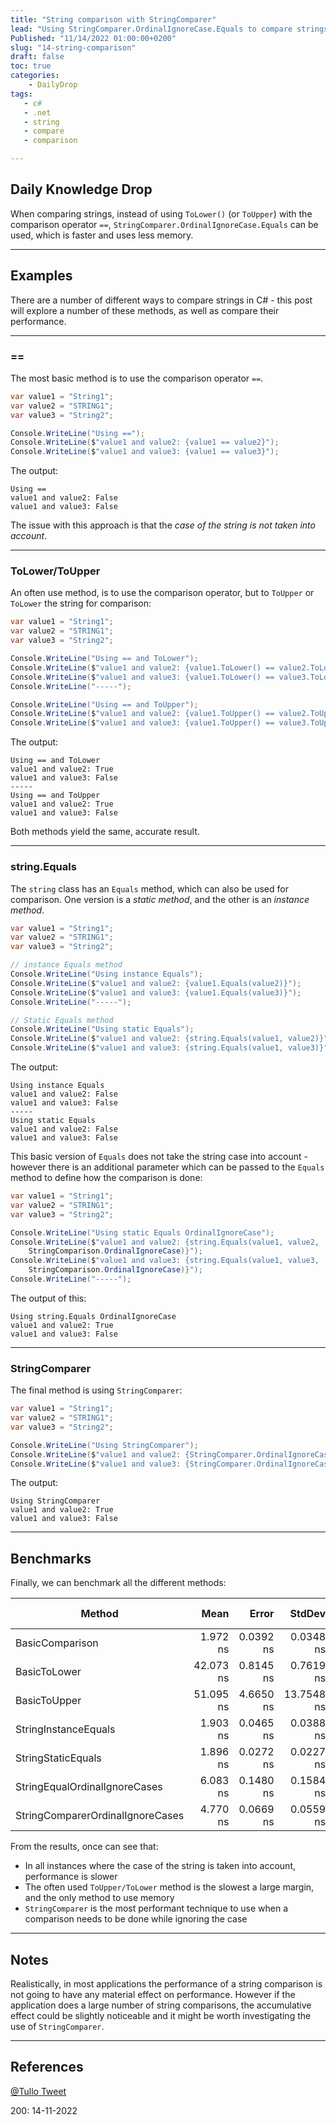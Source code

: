 ```yaml
---
title: "String comparison with StringComparer"
lead: "Using StringComparer.OrdinalIgnoreCase.Equals to compare strings instead of ToLower"
Published: "11/14/2022 01:00:00+0200"
slug: "14-string-comparison"
draft: false
toc: true
categories:
    - DailyDrop
tags:
   - c#
   - .net
   - string
   - compare
   - comparison

---
```


## Daily Knowledge Drop

When comparing strings, instead of using `ToLower()` (or `ToUpper`) with the comparison operator `==`, `StringComparer.OrdinalIgnoreCase.Equals` can be used, which is faster and uses less memory.

---

## Examples

There are a number of different ways to compare strings in C# - this post will explore a number of these methods, as well as compare their performance.

---

### ==

The most basic method is to use the comparison operator `==`. 

``` csharp
var value1 = "String1";
var value2 = "STRING1";
var value3 = "String2";

Console.WriteLine("Using ==");
Console.WriteLine($"value1 and value2: {value1 == value2}");
Console.WriteLine($"value1 and value3: {value1 == value3}");
```

The output:
``` terminal
Using ==
value1 and value2: False
value1 and value3: False
```

The issue with this approach is that the _case of the string is not taken into account_.

---

### ToLower/ToUpper

An often use method, is to use the comparison operator, but to `ToUpper` or `ToLower` the string for comparison:

``` csharp
var value1 = "String1";
var value2 = "STRING1";
var value3 = "String2";

Console.WriteLine("Using == and ToLower");
Console.WriteLine($"value1 and value2: {value1.ToLower() == value2.ToLower()}");
Console.WriteLine($"value1 and value3: {value1.ToLower() == value3.ToLower()}");
Console.WriteLine("-----");

Console.WriteLine("Using == and ToUpper");
Console.WriteLine($"value1 and value2: {value1.ToUpper() == value2.ToUpper()}");
Console.WriteLine($"value1 and value3: {value1.ToUpper() == value3.ToUpper()}");
```

The output:
``` terminal
Using == and ToLower
value1 and value2: True
value1 and value3: False
-----
Using == and ToUpper
value1 and value2: True
value1 and value3: False
```

Both methods yield the same, accurate result.

---

### string.Equals

The `string` class has an `Equals` method, which can also be used for comparison. One version is a _static method_, and the other is an _instance method_.

``` csharp
var value1 = "String1";
var value2 = "STRING1";
var value3 = "String2";

// instance Equals method
Console.WriteLine("Using instance Equals");
Console.WriteLine($"value1 and value2: {value1.Equals(value2)}");
Console.WriteLine($"value1 and value3: {value1.Equals(value3)}");
Console.WriteLine("-----");

// Static Equals method
Console.WriteLine("Using static Equals");
Console.WriteLine($"value1 and value2: {string.Equals(value1, value2)}");
Console.WriteLine($"value1 and value3: {string.Equals(value1, value3)}");
```

The output:

``` terminal
Using instance Equals
value1 and value2: False
value1 and value3: False
-----
Using static Equals
value1 and value2: False
value1 and value3: False
```

This basic version of `Equals` does not take the string case into account - however there is an additional parameter which can be passed to the `Equals` method to define how the comparison is done:

``` csharp
var value1 = "String1";
var value2 = "STRING1";
var value3 = "String2";

Console.WriteLine("Using static Equals OrdinalIgnoreCase");
Console.WriteLine($"value1 and value2: {string.Equals(value1, value2, 
    StringComparison.OrdinalIgnoreCase)}");
Console.WriteLine($"value1 and value3: {string.Equals(value1, value3, 
    StringComparison.OrdinalIgnoreCase)}");
Console.WriteLine("-----");
```

The output of this:

``` terminal
Using string.Equals OrdinalIgnoreCase
value1 and value2: True
value1 and value3: False
```

---

### StringComparer

The final method is using `StringComparer`:

``` csharp
var value1 = "String1";
var value2 = "STRING1";
var value3 = "String2";

Console.WriteLine("Using StringComparer");
Console.WriteLine($"value1 and value2: {StringComparer.OrdinalIgnoreCase.Equals(value1, value2)}");
Console.WriteLine($"value1 and value3: {StringComparer.OrdinalIgnoreCase.Equals(value1, value3)}");
```

The output:

``` terminal
Using StringComparer
value1 and value2: True
value1 and value3: False
```

---

## Benchmarks

Finally, we can benchmark all the different methods:

| Method | Mean | Error | StdDev | Median | Ratio | RatioSD | Gen0 | Allocated | Alloc Ratio |
| --------------------------------- | ----------:| ----------:| -----------:| ----------:| ------:| --------:| -------:| ----------:| ------------:|
| BasicComparison | 1.972 ns | 0.0392 ns | 0.0348 ns | 1.974 ns | 1.00 | 0.00 | - | - | NA |
| BasicToLower | 42.073 ns | 0.8145 ns | 0.7619 ns | 42.187 ns | 21.34 | 0.61 | 0.0127 | 80 B | NA |
| BasicToUpper | 51.095 ns | 4.6650 ns | 13.7548 ns | 42.910 ns | 21.74 | 1.32 | 0.0127 | 80 B | NA |
| StringInstanceEquals | 1.903 ns | 0.0465 ns | 0.0388 ns | 1.912 ns | 0.96 | 0.02 | - | - | NA |
| StringStaticEquals | 1.896 ns | 0.0272 ns | 0.0227 ns | 1.899 ns | 0.96 | 0.02 | - | - | NA |
| StringEqualOrdinalIgnoreCases | 6.083 ns | 0.1480 ns | 0.1584 ns | 6.078 ns | 3.09 | 0.10 | - | - | NA |
| StringComparerOrdinalIgnoreCases | 4.770 ns | 0.0669 ns | 0.0559 ns | 4.762 ns | 2.42 | 0.04 | - | - | NA |

From the results, once can see that:
- In all instances where the case of the string is taken into account, performance is slower
- The often used `ToUpper/ToLower` method is the slowest a large margin, and the only method to use memory
- `StringComparer` is the most performant technique to use when a comparison needs to be done while ignoring the case

---

## Notes

Realistically, in most applications the performance of a string comparison is not going to have any material effect on performance. However if the application does a large number of string comparisons, the accumulative effect could be slightly noticeable and it might be worth investigating the use of `StringComparer`.

---

## References

[@Tullo Tweet](https://twitter.com/Tullo/status/1583491663577481219)  

<?# DailyDrop ?>200: 14-11-2022<?#/ DailyDrop ?>
